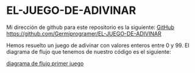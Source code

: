 # EL-JUEGO-DE-ADIVINAR
Mi dirección de github para este repositorio es la siguiente: [GitHub](https://github.com/Germiprogramer/EL-JUEGO-DE-ADIVINAR)
https://github.com/Germiprogramer/EL-JUEGO-DE-ADIVINAR

Hemos resuelto un juego de adivinar con valores enteros entre 0 y 99.
El diagrama de flujo que tenemos de nuestro código es el siguiente:

[diagrama de flujo primer juego](/Germiprogramer/EL-JUEGO-DE-ADIVINAR/figma_primer_juego.jpg)
